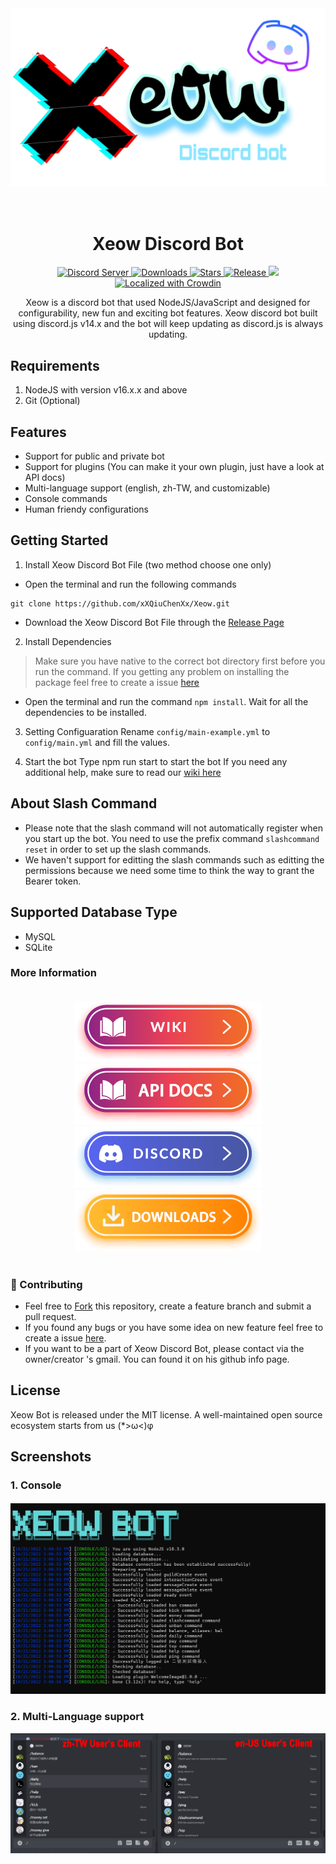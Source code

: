 <div align="center">
<a href="https://github.com/xXQiuChenXx/"><img src="https://github.com/xXQiuChenXx/Xeow/blob/master/src/Images/Xeow.png?raw=true" alt="Xeow"></a>
<h1>
<br>Xeow Discord Bot<br>
</h1>

<p align="center">
  <a href="https://discord.gg/m5VthYMNmh">
    <img src="https://discordapp.com/api/guilds/1029764799774601287/widget.png?style=shield" alt="Discord Server">
  </a>
  <a href="https://github.com/xXQiuChenXx/Xeow/releases/latest">
    <img src="https://img.shields.io/github/downloads/xXQiuChenXx/Xeow/total.svg" alt="Downloads">
  </a>
  <a href="https://github.com/xXQiuChenXx/Xeow/stargazers">
    <img src="https://img.shields.io/github/stars/xXQiuChenXx/Xeow.svg" alt="Stars">
  </a>
  <a href="https://github.com/xXQiuChenXx/Xeow/releases/latest">
    <img src="https://img.shields.io/github/release/xXQiuChenXx/Xeow.svg" alt="Release">
  </a>
  <a href="https://github.com/xXQiuChenXx/Xeow/blob/master/LICENSE">
    <img src="https://img.shields.io/github/license/xXQiuChenXx/Xeow?&logo=github">
  </a>
  <a href="https://crowdin.com/project/xeow-bot">
    <img src="https://badges.crowdin.net/xeow-bot/localized.svg" alt="Localized with Crowdin">
  </a>
</p>

Xeow is a discord bot that used NodeJS/JavaScript and designed for configurability, new fun and exciting bot features. Xeow discord bot built using discord.js v14.x and the bot will keep updating as discord.js is always updating.

</div>

## Requirements

1. NodeJS with version v16.x.x and above
2. Git (Optional)

## Features
- Support for public and private bot
- Support for plugins (You can make it your own plugin, just have a look at API docs)
- Multi-language support (english, zh-TW, and customizable)
- Console commands
- Human friendy configurations

## Getting Started

1. Install Xeow Discord Bot File (two method choose one only)
- Open the terminal and run the following commands
```
git clone https://github.com/xXQiuChenXx/Xeow.git
```
- Download the Xeow Discord Bot File through the [Release Page](https://github.com/xXQiuChenXx/Xeow/releases/)

2. Install Dependencies
> Make sure you have native to the correct bot directory first before you run the command.
> If you getting any problem on installing the package feel free to create a issue [here](https://github.com/xXQiuChenXx/Xeow/issues)
- Open the terminal and run the command ```npm install```. Wait for all the dependencies to be installed.

3. Setting Configuaration
Rename ```config/main-example.yml``` to ```config/main.yml``` and fill the values.

4. Start the bot
Type npm run start to start the bot
If you need any additional help, make sure to read our [wiki here](https://github.com/xXQiuChenXx/Xeow/wiki)

## About Slash Command
- Please note that the slash command will not automatically register when you start up the bot. You need to use the prefix command `slashcommand reset` in order to set up the slash commands. 
- We haven't support for editting the slash commands such as editting the permissions because we need some time to think the way to grant the Bearer token. 

## Supported Database Type
- MySQL
- SQLite

### More Information
<div style="text-align: center"><span style="font-family: 'Tahoma'"><span style="font-size: 15px"><br>
<a href="https://github.com/xXQiuChenXx/Xeow/blob/master/docs/en/wiki.md" target="_blank" class="externalLink" rel="nofollow"><img src="https://raw.githubusercontent.com/xXQiuChenXx/Xeow/master/assets/wiki.png" class="bbCodeImage LbImage" alt="[&ZeroWidthSpace;IMG]"></a>
<a href="https://github.com/xXQiuChenXx/Xeow/blob/master/docs/en/api.md" target="_blank" class="externalLink" rel="nofollow"><img src="https://raw.githubusercontent.com/xXQiuChenXx/Xeow/master/assets/api_docs.png" class="bbCodeImage LbImage" alt="[&ZeroWidthSpace;IMG]"></a><br>
<a href="https://discord.gg/m5VthYMNmh" class="internalLink"><img src="https://raw.githubusercontent.com/xXQiuChenXx/Xeow/master/assets/dc.png" class="bbCodeImage LbImage" alt="[&ZeroWidthSpace;IMG]"></a>
<a href="https://github.com/xXQiuChenXx/Xeow/releases" target="_blank" class="externalLink" rel="nofollow"><img src="https://raw.githubusercontent.com/xXQiuChenXx/Xeow/master/assets/download.png" class="bbCodeImage LbImage" alt="[&ZeroWidthSpace;IMG]" ></a><br>
</span></span>&ZeroWidthSpace;</div>

### 🤝 Contributing

* Feel free to [Fork](https://github.com/xXQiuChenXx/Xeow/fork) this repository, create a feature branch and submit a pull request.
* If you found any bugs or you have some idea on new feature feel free to create a issue [here](https://github.com/xXQiuChenXx/Xeow/issues).
* If you want to be a part of Xeow Discord Bot, please contact via the owner/creator 's gmail. You can found it on his github info page.

## License
Xeow Bot is released under the MIT license. A well-maintained open source ecosystem starts from us (*>ω<)φ

## Screenshots

### 1. Console
![](https://github.com/xXQiuChenXx/Xeow/blob/master/assets/en_screenshot_console.png?raw=true)

### 2. Multi-Language support
![](https://github.com/xXQiuChenXx/Xeow/blob/master/assets/en_screenshot_multi_lang.png?raw=true)
